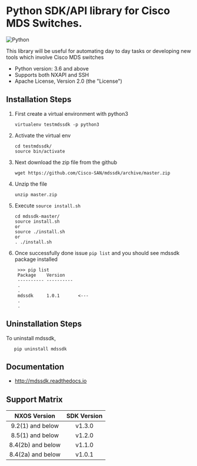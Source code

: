 # Python SDK/API library for Cisco MDS Switches.

![Python](https://img.shields.io/badge/python-v3.6+-blue.svg)

This library will be useful for automating day to day tasks or developing new tools which involve Cisco MDS switches

* Python version: 3.6 and above
* Supports both NXAPI and SSH
* Apache License, Version 2.0 (the "License")

## Installation Steps

1) First create a virtual environment with python3

       virtualenv testmdssdk -p python3

2) Activate the virtual env

       cd testmdssdk/
       source bin/activate

3) Next download the zip file from the github

       wget https://github.com/Cisco-SAN/mdssdk/archive/master.zip

4) Unzip the file

       unzip master.zip 

5) Execute `source install.sh`

       cd mdssdk-master/
       source install.sh
       or
       source ./install.sh
       or 
       . ./install.sh

6) Once successfully done issue `pip list` and you should see mdssdk package installed

        >>> pip list
        Package    Version   
        ---------- ----------
        .
        . 
        mdssdk     1.0.1       <---
        .
        .

## Uninstallation Steps

To uninstall mdssdk,

       pip uninstall mdssdk

## Documentation

* http://mdssdk.readthedocs.io

## Support Matrix

|**NXOS Version**|**SDK Version** |
| :------: | :------:  |
| 9.2(1) and below | v1.3.0 |
| 8.5(1) and below | v1.2.0 |
| 8.4(2b) and below | v1.1.0 |
| 8.4(2a) and below | v1.0.1 |


